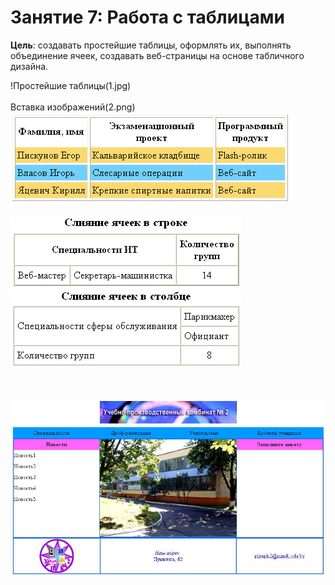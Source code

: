 # Занятие 7: Работа с таблицами

**Цель**: создавать простейшие таблицы, оформлять их, выполнять объединение ячеек, создавать веб-страницы на основе табличного дизайна.


!Простейшие таблицы(1.jpg) 
<br>                     
Вставка изображений(2.png)
<br>
![Отображение рамок](3.png) 
<br>                         
![Слияние ячеек в строке](4.png) 
<br>
![Слияние ячеек в столбце](5.png) 
<br><br><br>

![Задание. Создать веб-страницу, используя таблицы:](6.jpg)
